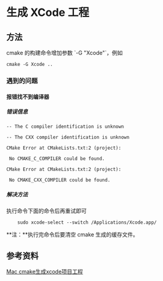 # 生成 XCode 工程
## 方法
cmake 的构建命令增加参数 \`-G "Xcode"\`，例如  
``` shell
cmake -G Xcode ..
``` 

### 遇到的问题
#### 报错找不到编译器
##### 错误信息
``` text
-- The C compiler identification is unknown

-- The CXX compiler identification is unknown

CMake Error at CMakeLists.txt:2 (project):

 No CMAKE_C_COMPILER could be found.

CMake Error at CMakeLists.txt:2 (project):

 No CMAKE_CXX_COMPILER could be found.
``` 

##### 解决方法
执行命令下面的命令后再重试即可
``` shell
    sudo xcode-select --switch /Applications/Xcode.app/
```
**注：**执行完命令后要清空 cmake 生成的缓存文件。

## 参考资料
[Mac cmake生成xcode项目工程](https://blog.csdn.net/song_esther/article/details/105419945)  
